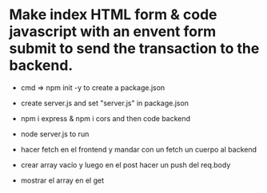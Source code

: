 # Make index HTML form & code javascript with an envent form submit to send the transaction to the backend.

- cmd => npm init -y to create a package.json

-  create server.js and set "server.js" in package.json

- npm i express & npm i cors and then code backend

- node server.js to run

- hacer fetch en el frontend y mandar con un fetch un cuerpo al backend 

- crear array vacío y luego en el post hacer un push del req.body 

- mostrar el array en el get